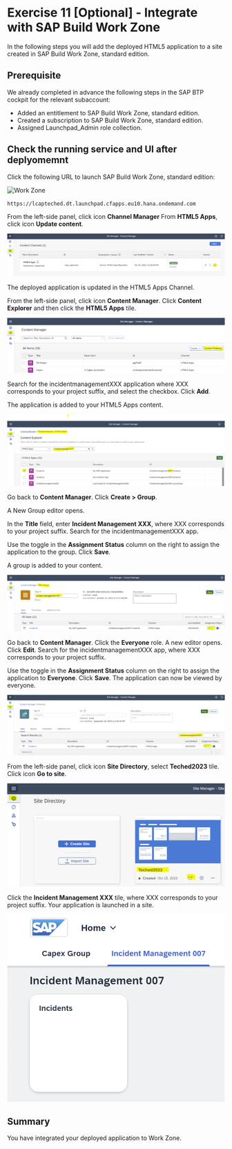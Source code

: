 # Exercise 11 [Optional] - Integrate with SAP Build Work Zone

In the following steps you will add the deployed HTML5 application to a site created in SAP Build Work Zone, standard edition.

## Prerequisite

We already completed in advance the following steps in the SAP BTP cockpit for the relevant subaccount:
- Added an entitlement to SAP Build Work Zone, standard edition.
- Created a subscription to SAP Build Work Zone, standard edition.
- Assigned Launchpad_Admin role collection.

  
## Check the running service and UI after deplyomemnt

Click the following URL to launch SAP Build Work Zone, standard edition:

![Work Zone](https://lcapteched.dt.launchpad.cfapps.eu10.hana.ondemand.com)
```
https://lcapteched.dt.launchpad.cfapps.eu10.hana.ondemand.com
```

From the left-side panel, click icon **Channel Manager**
From **HTML5 Apps**, click icon **Update content**.

![](/exercises/Ex11/images/updatecontent.png)

The deployed application is updated in the HTML5 Apps Channel.

From the left-side panel, click icon **Content Manager**.
Click **Content Explorer** and then click the **HTML5 Apps** tile.

![](/exercises/Ex11/images/contentexplorer.png)

Search for the incidentmanagementXXX application where XXX corresponds to your project suffix, and select the checkbox.
Click **Add**.

The application is added to your HTML5 Apps content.

![](/exercises/Ex11/images/addhtmlapp.png)

Go back to **Content Manager**.
Click **Create > Group**.

A New Group editor opens.

In the **Title** field, enter **Incident Management XXX**, where XXX corresponds to your project suffix.
Search for the incidentmanagementXXX app.

Use the toggle in the **Assignment Status** column on the right to assign the application to the group.
Click **Save**.

A group is added to your content.

![](/exercises/Ex11/images/addgroup.png)

Go back to **Content Manager**.
Click the **Everyone** role.
A new editor opens.
Click **Edit**.
Search for the incidentmanagementXXX app, where XXX corresponds to your project suffix.

Use the toggle in the **Assignment Status** column on the right to assign the application to **Everyone**.
Click **Save**.
The application can now be viewed by everyone.

![](/exercises/Ex11/images/everyone.png)

From the left-side panel, click icon **Site Directory**, select **Teched2023** tile.
Click icon **Go to site**.

![](/exercises/Ex11/images/site.png)

Click the **Incident Management XXX** tile, where XXX corresponds to your project suffix.
Your application is launched in a site.

![](/exercises/Ex11/images/appinsite.png)

## Summary

You have integrated your deployed application to Work Zone.
